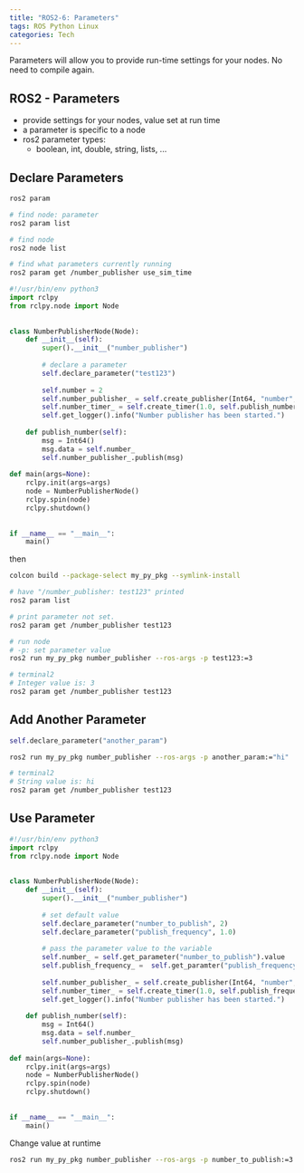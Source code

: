 ```yaml
---
title: "ROS2-6: Parameters"
tags: ROS Python Linux
categories: Tech
---
```


Parameters will allow you to provide run-time settings for your nodes. No need to compile again.

## ROS2 - Parameters

 - provide settings for your nodes, value set at run time
 - a parameter is specific to a node
 - ros2 parameter types:
   - boolean, int, double, string, lists, ...


## Declare Parameters

```bash
ros2 param

# find node: parameter
ros2 param list

# find node
ros2 node list

# find what parameters currently running
ros2 param get /number_publisher use_sim_time
```

```python
#!/usr/bin/env python3
import rclpy
from rclpy.node import Node
 
 
class NumberPublisherNode(Node):
    def __init__(self):
        super().__init__("number_publisher") 
        
        # declare a parameter
        self.declare_parameter("test123")
        
        self.number = 2
        self.number_publisher_ = self.create_publisher(Int64, "number", 10)
        self.number_timer_ = self.create_timer(1.0, self.publish_number)
        self.get_logger().info("Number publisher has been started.")
    
    def publish_number(self):
        msg = Int64()
        msg.data = self.number_
        self.number_publisher_.publish(msg)
 
def main(args=None):
    rclpy.init(args=args)
    node = NumberPublisherNode() 
    rclpy.spin(node)
    rclpy.shutdown()
 
 
if __name__ == "__main__":
    main()

```

then
```bash
colcon build --package-select my_py_pkg --symlink-install

# have "/number_publisher: test123" printed
ros2 param list

# print parameter not set.
ros2 param get /number_publisher test123

# run node
# -p: set parameter value
ros2 run my_py_pkg number_publisher --ros-args -p test123:=3

# terminal2
# Integer value is: 3
ros2 param get /number_publisher test123
```

## Add Another Parameter

```python
self.declare_parameter("another_param")
```

```bash
ros2 run my_py_pkg number_publisher --ros-args -p another_param:="hi"

# terminal2
# String value is: hi
ros2 param get /number_publisher test123 
```

## Use Parameter

```python
#!/usr/bin/env python3
import rclpy
from rclpy.node import Node
 
 
class NumberPublisherNode(Node):
    def __init__(self):
        super().__init__("number_publisher") 
        
        # set default value
        self.declare_parameter("number_to_publish", 2)
        self.declare_parameter("publish_frequency", 1.0)
        
        # pass the parameter value to the variable
        self.number_ = self.get_parameter("number_to_publish").value
        self.publish_frequency_ =  self.get_paramter("publish_frequency").value
        
        self.number_publisher_ = self.create_publisher(Int64, "number", 10)
        self.number_timer_ = self.create_timer(1.0, self.publish_frequency_, self.publish_number)
        self.get_logger().info("Number publisher has been started.")
    
    def publish_number(self):
        msg = Int64()
        msg.data = self.number_
        self.number_publisher_.publish(msg)
 
def main(args=None):
    rclpy.init(args=args)
    node = NumberPublisherNode() 
    rclpy.spin(node)
    rclpy.shutdown()
 
 
if __name__ == "__main__":
    main()
```

Change value at runtime
```bash
ros2 run my_py_pkg number_publisher --ros-args -p number_to_publish:=3 -p publish_frequency:=3
```